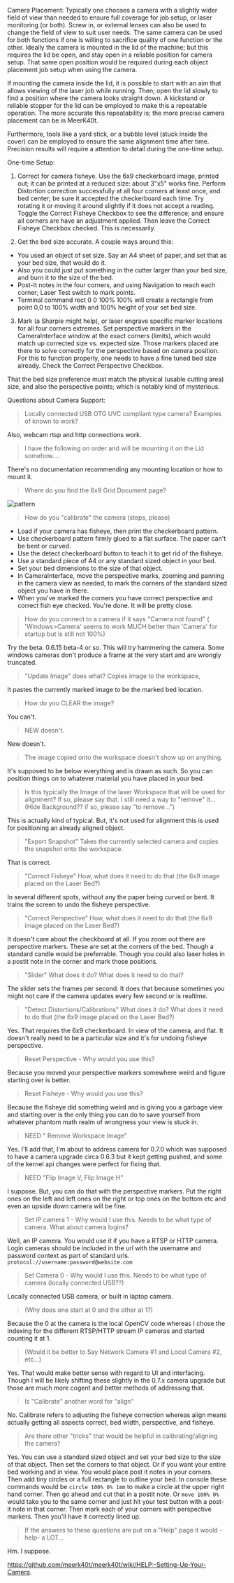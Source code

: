 Camera Placement: 
Typically one chooses a camera with a slightly wider field of view than needed to ensure full coverage for job setup, or laser monitoring (or both). Screw in, or external lenses can also be used to change the field of view to suit user needs. The same camera can be used for both functions if one is willing to sacrifice quality of one function or the other. Ideally the camera is mounted in the lid of the machine; but this requires the lid be open, and stay open in a reliable position for camera setup. That same open position would be required during each object placement job setup when using the camera. 

If mounting the camera inside the lid, it is possible to start with an aim that allows viewing of the laser job while running. Then; open the lid slowly to find a position where the camera looks straight down. A kickstand or reliable stopper for the lid can be employed to make this a repeatable operation. The more accurate this repeatability is; the more precise camera placement can be in MeerK40t. 

Furthermore, tools like a yard stick, or a bubble level (stuck inside the cover) can be employed to ensure the same alignment time after time. Precision results will require a attention to detail during the one-time setup.

One-time Setup:
1. Correct for camera fisheye. Use the 6x9 checkerboard image, printed out; it can be printed at a reduced size: about 3"x5" works fine. Perform Distortion correction successfully at all four corners at least once, and bed center; be sure it accepted the checkerboard each time. Try rotating it or moving it around slightly if it does not accept a reading. Toggle the Correct Fisheye Checkbox to see the difference; and ensure all corners are have an adjustment applied. Then leave the Correct Fisheye Checkbox checked. This is necessarily.

2. Get the bed size accurate. A couple ways around this: 
* You used an object of set size. Say an A4 sheet of paper, and set that as your bed size, that would do it. 
* Also you could just put something in the cutter larger than your bed size, and burn it to the size of the bed. 
* Post-It notes in the four corners, and using Navigation to reach each corner; Laser Test switch to mark points.
* Terminal command rect 0 0 100% 100% will create a rectangle from point 0,0 to 100% width and 100% height of your set bed size. 

3. Mark (a Sharpie might help), or laser engrave specific marker locations for all four corners extremes. Set perspective markers in the CameraInterface window at the exact corners (limits), which would match up corrected size vs. expected size. Those markers placed are there to solve correctly for the perspective based on camera position. For this to function properly, one needs to have a fine tuned bed size already. Check the Correct Perspective Checkbox.

That the bed size preference must match the physical (usable cutting area) size, and also the perspective points; which is notably kind of mysterious.

Questions about Camera Support:
> Locally connected USB OTG UVC compliant type camera? Examples of known to work?

Also, webcam rtsp and http connections work.

> I have the following on order and will be mounting it on the Lid somehow....

There's no documentation recommending any mounting location or how to mount it.

> Where do you find the 6x9 Grid Document page?

![pattern](https://user-images.githubusercontent.com/3302478/95668169-14777280-0b25-11eb-9342-044f683f3b96.png)

> How do you "calibrate" the camera (steps, please)

* Load if your camera has fisheye, then print the checkerboard pattern.
* Use checkerboard pattern firmly glued to a flat surface. The paper can't be bent or curved.
* Use the detect checkerboard button to teach it to get rid of the fisheye.
* Use a standard piece of A4 or any standard sized object in your bed.
* Set your bed dimensions to the size of that object.
* In CameraInterface, move the perspective marks, zooming and panning in the camera view as needed, to mark the corners of the standard sized object you have in there.
* When you've marked the corners you have correct perspective and correct fish eye checked. You're done. It will be pretty close.


> How do you connect to a camera if it says "Camera not found" ( 'Windows>Camera' seems to work MUCH better than 'Camera' for startup but is still not 100%)

Try the beta. 0.6.15 beta-4 or so. This will try hammering the camera. Some windows cameras don't produce a frame at the very start and are wrongly truncated.

> "Update Image" does what? Copies image to the workspace,

It pastes the currently marked image to be the marked bed location.

> How do you CLEAR the image?

You can't.

> NEW doesn't.

New doesn't.

> The image copied onto the workspace doesn't show up on anything.

It's supposed to be below everything and is drawn as such. So you can position things on to whatever material you have placed in your bed.

> Is this typically the Image of the laser Workspace that will be used for alignment? If so, please say that. I still need a way to "remove" it... (Hide Background?? if so, please say "to remove...")

This is actually kind of typical. But, it's not used for alignment this is used for positioning an already aligned object.

> "Export Snapshot" Takes the currently selected camera and copies the snapshot onto the workspace.

That is correct.

> "Correct Fisheye" How, what does it need to do that (the 6x9 image placed on the Laser Bed?)

In several different spots, without any the paper being curved or bent. It trains the screen to undo the fisheye perspective.

> "Correct Perspective" How, what does it need to do that (the 6x9 image placed on the Laser Bed?)

It doesn't care about the checkboard at all. If you zoom out there are perspective markers. These are set at the corners of the bed. Though a standard candle would be preferrable. Though you could also laser holes in a postit note in the corner and mark those positions.

> "Slider" What does it do? What does it need to do that?

The slider sets the frames per second. It does that because sometimes you might not care if the camera updates every few second or is realtime.

> "Detect Distortions/Calibrations" What does it do? What does it need to do that (the 6x9 image placed on the Laser Bed?)

Yes. That requires the 6x9 checkerboard.  In view of the camera, and flat. It doesn't really need to be a particular size and it's for undoing fisheye perspective.

> Reset Perspective - Why would you use this?

Because you moved your perspective markers somewhere weird and figure starting over is better.

> Reset Fisheye - Why would you use this?

Because the fisheye did something weird and is giving you a garbage view and starting over is the only thing you can do to save yourself from whatever phantom math realm of wrongness your view is stuck in.

> NEED " Remove Workspace Image"

Yes. I'll add that, I'm about to address camera for 0.7.0 which was supposed to have a camera upgrade circa 0.6.3 but it kept getting pushed, and some of the kernel api changes were perfect for fixing that.

> NEED "Flip Image V, Flip Image H"

I suppose. But, you can do that with the perspective markers. Put the right ones on the left and left ones on the right or top ones on the bottom etc and even an upside down camera will be fine.

> Set IP camera 1 - Why would I use this. Needs to be what type of camera. What about camera logins?

Well, an IP camera. You would use it if you have a RTSP or HTTP camera. Login cameras should be included in the url with the username and password context as part of standard urls. `protocol://username:password@website.com`

> Set Camera 0 - Why would I use this. Needs to be what type of camera (locally connected USB??)

Locally connected USB camera, or built in laptop camera.

> (Why does one start at 0 and the other at 1?)

Because the 0 at the camera is the local OpenCV code whereas I chose the indexing for the different RTSP/HTTP stream IP cameras and started counting it at 1.

> (Would it be better to Say Network Camera #1 and Local Camera #2, etc...)

Yes. That would make better sense with regard to UI and interfacing. Though I will be likely shifting these slightly in the 0.7.x camera upgrade but those are much more cogent and better methods of addressing that.

> Is "Calibrate" another word for "align"

No. Calibrate refers to adjusting the fisheye correction whereas align means actually getting all aspects correct, bed width, perspective, and fisheye.

> Are there other "tricks" that would be helpful in calibrating/aligning the camera?

Yes. You can use a standard sized object and set your bed size to the size of that object. Then set the corners to that object. Or if you want your entire bed working and in view. You would place post it notes in your corners. Then add tiny circles or a full rectangle to outline your bed. In console these commands would be `circle 100% 0% 1mm` to make a circle at the upper right hand corner. Then go ahead and cut that in a postit note. Or `move 100% 0%` would take you to the same corner and just hit your test button with a post-it note in that corner. Then mark each of your corners with perspective markers. Then you'll have it correctly lined up. 

> If the answers to these questions are put on a "Help" page it would -help- a LOT...

Hm. I suppose.

https://github.com/meerk40t/meerk40t/wiki/HELP:-Setting-Up-Your-Camera.
